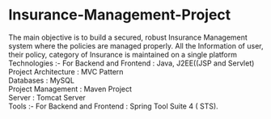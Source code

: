# Insurance-Management-Project
The main objective is to build a secured, robust Insurance Management system where the policies are managed
properly. All the Information of user, their policy, category of Insurance is maintained on a single platform
Technologies :- For Backend and Frontend : Java, J2EE((JSP and Servlet)</br>
Project Architecture : MVC Pattern</br>
Databases : MySQL</br>
Project Management : Maven Project</br>
Server : Tomcat Server</br>
Tools :- For Backend and Frontend : Spring Tool Suite 4 ( STS).
